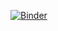 [![Binder](https://mybinder.org/badge.svg)](https://mybinder.org/v2/gh/mattbv/2dbinned_leafangle/master)